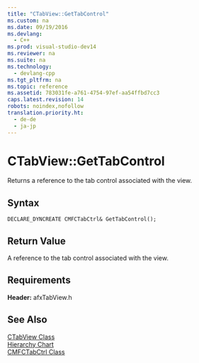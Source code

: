 ```yaml
---
title: "CTabView::GetTabControl"
ms.custom: na
ms.date: 09/19/2016
ms.devlang: 
  - C++
ms.prod: visual-studio-dev14
ms.reviewer: na
ms.suite: na
ms.technology: 
  - devlang-cpp
ms.tgt_pltfrm: na
ms.topic: reference
ms.assetid: 783031fe-a761-4754-97ef-aa54ffbd7cc3
caps.latest.revision: 14
robots: noindex,nofollow
translation.priority.ht: 
  - de-de
  - ja-jp
---
```

# CTabView::GetTabControl
Returns a reference to the tab control associated with the view.  
  
## Syntax  
  
```  
DECLARE_DYNCREATE CMFCTabCtrl& GetTabControl();  
```  
  
## Return Value  
 A reference to the tab control associated with the view.  
  
## Requirements  
 **Header:** afxTabView.h  
  
## See Also  
 [CTabView Class](../vs140/CTabView-Class.md)   
 [Hierarchy Chart](../vs140/Hierarchy-Chart.md)   
 [CMFCTabCtrl Class](../vs140/CMFCTabCtrl-Class.md)